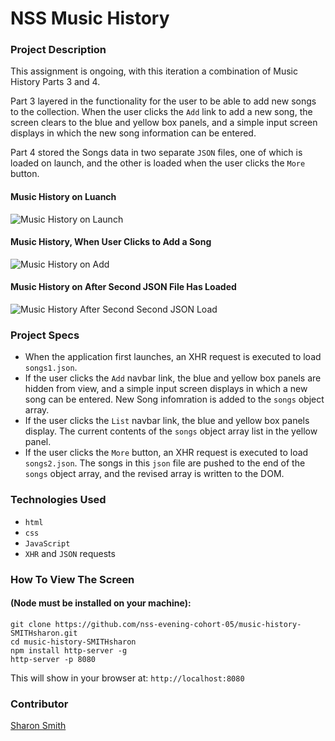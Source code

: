 # NSS Music History

### Project Description 
This assignment is ongoing, with this iteration a combination of Music History Parts 3 and 4. 

Part 3 layered in the functionality for the user to be able to add new songs to the collection. When the user clicks the `Add` link to add a new song, the screen clears to the blue and yellow box panels, and a simple input screen displays in which the new song information can be entered. 

Part 4 stored the Songs data in two separate `JSON` files, one of which is loaded on launch, and the other is loaded when the user clicks the `More` button. 


#### Music History on Luanch
![Music History on Launch](xxx)


#### Music History, When User Clicks to Add a Song
![Music History on Add](xxx)


#### Music History on After Second JSON File Has Loaded
![Music History After Second Second JSON Load](xxx)


### Project Specs
- When the application first launches, an XHR request is executed to load `songs1.json`.
- If the user clicks the `Add` navbar link, the blue and yellow box panels are hidden from view, and a simple input screen displays in which a new song can be entered. New Song infomration is added to the `songs` object array. 
- If the user clicks the `List` navbar link, the blue and yellow box panels display. The current contents of the `songs` object array list in the yellow panel. 
- If the user clicks the `More` button, an XHR request is executed to load `songs2.json`. The songs in this `json` file are pushed to the end of the `songs` object array, and the revised array is written to the DOM. 


### Technologies Used
- `html`
- `css`
- `JavaScript`
- `XHR` and `JSON` requests


### How To View The Screen 
#### (Node must be installed on your machine):
```
git clone https://github.com/nss-evening-cohort-05/music-history-SMITHsharon.git
cd music-history-SMITHsharon
npm install http-server -g
http-server -p 8080
```

This will show in your browser at: `http://localhost:8080`

### Contributor
[Sharon Smith](https://github.com/SMITHsharon)

